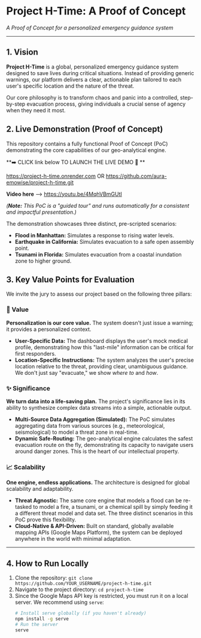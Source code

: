 # Project H-Time: A Proof of Concept

 *A Proof of Concept for a personalized emergency guidance system*

---

## 1. Vision

**Project H-Time** is a global, personalized emergency guidance system designed to save lives during critical situations. Instead of providing generic warnings, our platform delivers a clear, actionable plan tailored to each user's specific location and the nature of the threat.

Our core philosophy is to transform chaos and panic into a controlled, step-by-step evacuation process, giving individuals a crucial sense of agency when they need it most.

## 2. Live Demonstration (Proof of Concept)

This repository contains a fully functional Proof of Concept (PoC) demonstrating the core capabilities of our geo-analytical engine.

**➡️ CLICK link below TO LAUNCH THE LIVE DEMO 🚀 **

https://project-h-time.onrender.com    OR     https://github.com/aura-emowise/project-h-time.git

**Video here** --> https://youtu.be/4MqhVBmGUtI

*(**Note:** This PoC is a "guided tour" and runs automatically for a consistent and impactful presentation.)*

The demonstration showcases three distinct, pre-scripted scenarios:
*   **Flood in Manhattan:** Simulates a response to rising water levels.
*   **Earthquake in California:** Simulates evacuation to a safe open assembly point.
*   **Tsunami in Florida:** Simulates evacuation from a coastal inundation zone to higher ground.

## 3. Key Value Points for Evaluation

We invite the jury to assess our project based on the following three pillars:

### 🎯 Value 
**Personalization is our core value.** The system doesn't just issue a warning; it provides a personalized context.
*   **User-Specific Data:** The dashboard displays the user's mock medical profile, demonstrating how this "last-mile" information can be critical for first responders.
*   **Location-Specific Instructions:** The system analyzes the user's precise location relative to the threat, providing clear, unambiguous guidance. We don't just say "evacuate," we show *where to* and *how*.

### ✨ Significance 
**We turn data into a life-saving plan.** The project's significance lies in its ability to synthesize complex data streams into a simple, actionable output.
*   **Multi-Source Data Aggregation (Simulated):** The PoC simulates aggregating data from various sources (e.g., meteorological, seismological) to model a threat zone in real-time.
*   **Dynamic Safe-Routing:** The geo-analytical engine calculates the safest evacuation route on the fly, demonstrating its capacity to navigate users around danger zones. This is the heart of our intellectual property.

### 📈 Scalability 
**One engine, endless applications.** The architecture is designed for global scalability and adaptability.
*   **Threat Agnostic:** The same core engine that models a flood can be re-tasked to model a fire, a tsunami, or a chemical spill by simply feeding it a different threat model and data set. The three distinct scenarios in this PoC prove this flexibility.
*   **Cloud-Native & API-Driven:** Built on standard, globally available mapping APIs (Google Maps Platform), the system can be deployed anywhere in the world with minimal adaptation.

---

## 4. How to Run Locally

1. Clone the repository: `git clone https://github.com/YOUR_USERNAME/project-h-time.git`
2. Navigate to the project directory: `cd project-h-time`
3. Since the Google Maps API key is restricted, you must run it on a local server. We recommend using `serve`:
   ```bash
   # Install serve globally (if you haven't already)
   npm install -g serve
   # Run the server
   serve
